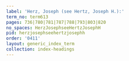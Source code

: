 ```yaml
---
label: 'Herz, Joseph (see Hertz, Joseph H.):'
term_no: term613
pages: 736|780|781|787|788|793|803|820
no_spaces: HerzJosephseeHertzJosephH
pid: herzjosephseehertzjosephh
order: '0411'
layout: generic_index_term
collection: index-headings
---
```

